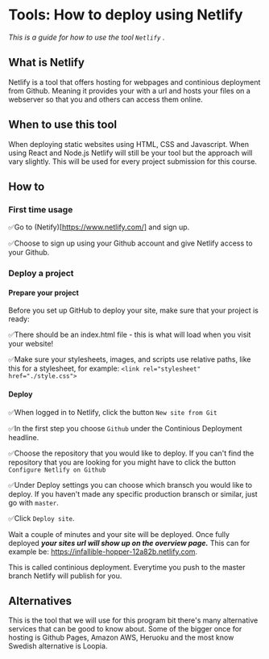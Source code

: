 # Tools: How to deploy using Netlify

*This is a guide for how to use the tool ```Netlify``` .* 

## What is Netlify
Netlify is a tool that offers hosting for webpages and continious deployment from Github. Meaning it provides your with a url and hosts your files on a webserver so that you and others can access them online. 

## When to use this tool
When deploying static websites using HTML, CSS and Javascript. When using React and Node.js Netlify will still be your tool but the approach will vary slightly. This will be used for every project submission for this course. 

## How to

### First time usage

✅Go to (Netify)[https://www.netlify.com/] and sign up. 

✅Choose to sign up using your Github account and give Netlify access to your Github. 

### Deploy a project

#### Prepare your project
Before you set up GitHub to deploy your site, make sure that your project is ready:

✅There should be an index.html file - this is what will load when you visit your website!

✅Make sure your stylesheets, images, and scripts use relative paths, like this for a stylesheet, for example: `<link rel="stylesheet" href="./style.css">`

#### Deploy

✅When logged in to Netlify, click the button ```New site from Git```

✅In the first step you choose ```Github``` under the Continious Deployment headline. 

✅Choose the repository that you would like to deploy. If you can't find the repository that you are looking for you might have to click the button `Configure Netlify on Github` 

✅Under Deploy settings you can choose which bransch you would like to deploy. If you haven't made any specific production bransch or similar, just go with ```master```. 

✅Click `Deploy site`. 

Wait a couple of minutes and your site will be deployed. Once fully deployed ***your sites url will show up on the overview page.*** This can for example be: https://infallible-hopper-12a82b.netlify.com. 

This is called continious deployment. Everytime you push to the master branch Netlify will publish for you. 

## Alternatives

This is the tool that we will use for this program bit there's many alternative services that can be good to know about. Some of the bigger once for hosting is Github Pages, Amazon AWS, Heruoku and the most know Swedish alternative is Loopia. 



